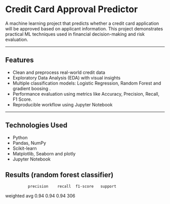 # Credit Card Approval Predictor
A machine learning project that predicts whether a credit card application will be approved based on applicant information. This project demonstrates practical ML techniques used in financial decision-making and risk evaluation.

---

## Features

- Clean and preprocess real-world credit data
- Exploratory Data Analysis (EDA) with visual insights
- Multiple classification models: Logistic Regression, Random Forest and gradient boosing .
- Performance evaluation using metrics like Accuracy, Precision, Recall, F1 Score.
- Reproducible workflow using Jupyter Notebook

---

## Technologies Used

- Python 
- Pandas, NumPy
- Scikit-learn
- Matplotlib, Seaborn and plotly
- Jupyter Notebook

## Results (random forest classifier)
              precision    recall  f1-score   support
weighted avg       0.94      0.94      0.94       306

